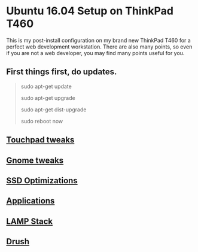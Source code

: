 # Ubuntu 16.04 Setup on ThinkPad T460
This is my post-install configuration on my brand new ThinkPad T460 for a perfect web development workstation.
There are also many points, so even if you are not a web developer, you may find many points useful for you.

## First things first, do updates.
> sudo apt-get update
>
> sudo apt-get upgrade
>
> sudo apt-get dist-upgrade
>
> sudo reboot now

## [Touchpad tweaks](touchpad.md)
## [Gnome tweaks](gnome-tweaks.md)
## [SSD Optimizations](ssd.md)
## [Applications](applications.md)
## [LAMP Stack](lamp.md)
## [Drush](drush.md)
